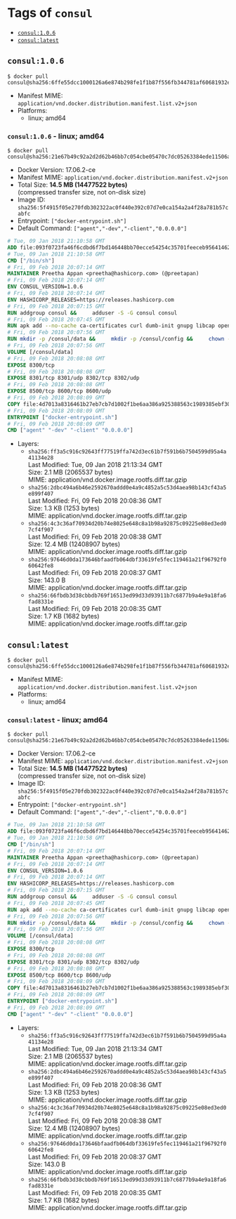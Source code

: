 <!-- THIS FILE IS GENERATED VIA './update-remote.sh' -->

# Tags of `consul`

-	[`consul:1.0.6`](#consul106)
-	[`consul:latest`](#consullatest)

## `consul:1.0.6`

```console
$ docker pull consul@sha256:6ffe55dcc1000126a6e874b298fe1f1b87f556fb344781af60681932e408ec6a
```

-	Manifest MIME: `application/vnd.docker.distribution.manifest.list.v2+json`
-	Platforms:
	-	linux; amd64

### `consul:1.0.6` - linux; amd64

```console
$ docker pull consul@sha256:21e67b49c92a2d2d62b46bb7c054cbe05470c7dc05263384ede11506a39914f2
```

-	Docker Version: 17.06.2-ce
-	Manifest MIME: `application/vnd.docker.distribution.manifest.v2+json`
-	Total Size: **14.5 MB (14477522 bytes)**  
	(compressed transfer size, not on-disk size)
-	Image ID: `sha256:5f4915f05e270fdb302322ac0f440e392c07d7e0ca154a2a4f28a781b57cabfc`
-	Entrypoint: `["docker-entrypoint.sh"]`
-	Default Command: `["agent","-dev","-client","0.0.0.0"]`

```dockerfile
# Tue, 09 Jan 2018 21:10:58 GMT
ADD file:093f0723fa46f6cdbd6f7bd146448bb70ecce54254c35701feeceb956414622f in / 
# Tue, 09 Jan 2018 21:10:58 GMT
CMD ["/bin/sh"]
# Fri, 09 Feb 2018 20:07:14 GMT
MAINTAINER Preetha Appan <preetha@hashicorp.com> (@preetapan)
# Fri, 09 Feb 2018 20:07:14 GMT
ENV CONSUL_VERSION=1.0.6
# Fri, 09 Feb 2018 20:07:14 GMT
ENV HASHICORP_RELEASES=https://releases.hashicorp.com
# Fri, 09 Feb 2018 20:07:15 GMT
RUN addgroup consul &&     adduser -S -G consul consul
# Fri, 09 Feb 2018 20:07:45 GMT
RUN apk add --no-cache ca-certificates curl dumb-init gnupg libcap openssl su-exec &&     gpg --keyserver pgp.mit.edu --recv-keys 91A6E7F85D05C65630BEF18951852D87348FFC4C &&     mkdir -p /tmp/build &&     cd /tmp/build &&     wget ${HASHICORP_RELEASES}/consul/${CONSUL_VERSION}/consul_${CONSUL_VERSION}_linux_amd64.zip &&     wget ${HASHICORP_RELEASES}/consul/${CONSUL_VERSION}/consul_${CONSUL_VERSION}_SHA256SUMS &&     wget ${HASHICORP_RELEASES}/consul/${CONSUL_VERSION}/consul_${CONSUL_VERSION}_SHA256SUMS.sig &&     gpg --batch --verify consul_${CONSUL_VERSION}_SHA256SUMS.sig consul_${CONSUL_VERSION}_SHA256SUMS &&     grep consul_${CONSUL_VERSION}_linux_amd64.zip consul_${CONSUL_VERSION}_SHA256SUMS | sha256sum -c &&     unzip -d /bin consul_${CONSUL_VERSION}_linux_amd64.zip &&     cd /tmp &&     rm -rf /tmp/build &&     apk del gnupg openssl &&     rm -rf /root/.gnupg
# Fri, 09 Feb 2018 20:07:56 GMT
RUN mkdir -p /consul/data &&     mkdir -p /consul/config &&     chown -R consul:consul /consul
# Fri, 09 Feb 2018 20:07:56 GMT
VOLUME [/consul/data]
# Fri, 09 Feb 2018 20:08:08 GMT
EXPOSE 8300/tcp
# Fri, 09 Feb 2018 20:08:08 GMT
EXPOSE 8301/tcp 8301/udp 8302/tcp 8302/udp
# Fri, 09 Feb 2018 20:08:08 GMT
EXPOSE 8500/tcp 8600/tcp 8600/udp
# Fri, 09 Feb 2018 20:08:09 GMT
COPY file:4d7013a8316461b27eb7cb7d1002f1be6aa386a925388563c1989385ebf30c2c in /usr/local/bin/docker-entrypoint.sh 
# Fri, 09 Feb 2018 20:08:09 GMT
ENTRYPOINT ["docker-entrypoint.sh"]
# Fri, 09 Feb 2018 20:08:09 GMT
CMD ["agent" "-dev" "-client" "0.0.0.0"]
```

-	Layers:
	-	`sha256:ff3a5c916c92643ff77519ffa742d3ec61b7f591b6b7504599d95a4a41134e28`  
		Last Modified: Tue, 09 Jan 2018 21:13:34 GMT  
		Size: 2.1 MB (2065537 bytes)  
		MIME: application/vnd.docker.image.rootfs.diff.tar.gzip
	-	`sha256:2dbc494a6b46e2592670addd0e4a9c4852a5c53d4aea98b143cf43a5e899f407`  
		Last Modified: Fri, 09 Feb 2018 20:08:36 GMT  
		Size: 1.3 KB (1253 bytes)  
		MIME: application/vnd.docker.image.rootfs.diff.tar.gzip
	-	`sha256:4c3c36af70934d20b74e8025e648c8a1b98a92875c09225e08ed3ed07cf4f907`  
		Last Modified: Fri, 09 Feb 2018 20:08:38 GMT  
		Size: 12.4 MB (12408907 bytes)  
		MIME: application/vnd.docker.image.rootfs.diff.tar.gzip
	-	`sha256:97646d0da173646bfaadfb064dbf33619fe5fec119461a21f96792f060642fe8`  
		Last Modified: Fri, 09 Feb 2018 20:08:37 GMT  
		Size: 143.0 B  
		MIME: application/vnd.docker.image.rootfs.diff.tar.gzip
	-	`sha256:66fbdb3d38cbbdb769f16513ed99d33d93911b7c6877b9a4e9a18fa6fad8331e`  
		Last Modified: Fri, 09 Feb 2018 20:08:35 GMT  
		Size: 1.7 KB (1682 bytes)  
		MIME: application/vnd.docker.image.rootfs.diff.tar.gzip

## `consul:latest`

```console
$ docker pull consul@sha256:6ffe55dcc1000126a6e874b298fe1f1b87f556fb344781af60681932e408ec6a
```

-	Manifest MIME: `application/vnd.docker.distribution.manifest.list.v2+json`
-	Platforms:
	-	linux; amd64

### `consul:latest` - linux; amd64

```console
$ docker pull consul@sha256:21e67b49c92a2d2d62b46bb7c054cbe05470c7dc05263384ede11506a39914f2
```

-	Docker Version: 17.06.2-ce
-	Manifest MIME: `application/vnd.docker.distribution.manifest.v2+json`
-	Total Size: **14.5 MB (14477522 bytes)**  
	(compressed transfer size, not on-disk size)
-	Image ID: `sha256:5f4915f05e270fdb302322ac0f440e392c07d7e0ca154a2a4f28a781b57cabfc`
-	Entrypoint: `["docker-entrypoint.sh"]`
-	Default Command: `["agent","-dev","-client","0.0.0.0"]`

```dockerfile
# Tue, 09 Jan 2018 21:10:58 GMT
ADD file:093f0723fa46f6cdbd6f7bd146448bb70ecce54254c35701feeceb956414622f in / 
# Tue, 09 Jan 2018 21:10:58 GMT
CMD ["/bin/sh"]
# Fri, 09 Feb 2018 20:07:14 GMT
MAINTAINER Preetha Appan <preetha@hashicorp.com> (@preetapan)
# Fri, 09 Feb 2018 20:07:14 GMT
ENV CONSUL_VERSION=1.0.6
# Fri, 09 Feb 2018 20:07:14 GMT
ENV HASHICORP_RELEASES=https://releases.hashicorp.com
# Fri, 09 Feb 2018 20:07:15 GMT
RUN addgroup consul &&     adduser -S -G consul consul
# Fri, 09 Feb 2018 20:07:45 GMT
RUN apk add --no-cache ca-certificates curl dumb-init gnupg libcap openssl su-exec &&     gpg --keyserver pgp.mit.edu --recv-keys 91A6E7F85D05C65630BEF18951852D87348FFC4C &&     mkdir -p /tmp/build &&     cd /tmp/build &&     wget ${HASHICORP_RELEASES}/consul/${CONSUL_VERSION}/consul_${CONSUL_VERSION}_linux_amd64.zip &&     wget ${HASHICORP_RELEASES}/consul/${CONSUL_VERSION}/consul_${CONSUL_VERSION}_SHA256SUMS &&     wget ${HASHICORP_RELEASES}/consul/${CONSUL_VERSION}/consul_${CONSUL_VERSION}_SHA256SUMS.sig &&     gpg --batch --verify consul_${CONSUL_VERSION}_SHA256SUMS.sig consul_${CONSUL_VERSION}_SHA256SUMS &&     grep consul_${CONSUL_VERSION}_linux_amd64.zip consul_${CONSUL_VERSION}_SHA256SUMS | sha256sum -c &&     unzip -d /bin consul_${CONSUL_VERSION}_linux_amd64.zip &&     cd /tmp &&     rm -rf /tmp/build &&     apk del gnupg openssl &&     rm -rf /root/.gnupg
# Fri, 09 Feb 2018 20:07:56 GMT
RUN mkdir -p /consul/data &&     mkdir -p /consul/config &&     chown -R consul:consul /consul
# Fri, 09 Feb 2018 20:07:56 GMT
VOLUME [/consul/data]
# Fri, 09 Feb 2018 20:08:08 GMT
EXPOSE 8300/tcp
# Fri, 09 Feb 2018 20:08:08 GMT
EXPOSE 8301/tcp 8301/udp 8302/tcp 8302/udp
# Fri, 09 Feb 2018 20:08:08 GMT
EXPOSE 8500/tcp 8600/tcp 8600/udp
# Fri, 09 Feb 2018 20:08:09 GMT
COPY file:4d7013a8316461b27eb7cb7d1002f1be6aa386a925388563c1989385ebf30c2c in /usr/local/bin/docker-entrypoint.sh 
# Fri, 09 Feb 2018 20:08:09 GMT
ENTRYPOINT ["docker-entrypoint.sh"]
# Fri, 09 Feb 2018 20:08:09 GMT
CMD ["agent" "-dev" "-client" "0.0.0.0"]
```

-	Layers:
	-	`sha256:ff3a5c916c92643ff77519ffa742d3ec61b7f591b6b7504599d95a4a41134e28`  
		Last Modified: Tue, 09 Jan 2018 21:13:34 GMT  
		Size: 2.1 MB (2065537 bytes)  
		MIME: application/vnd.docker.image.rootfs.diff.tar.gzip
	-	`sha256:2dbc494a6b46e2592670addd0e4a9c4852a5c53d4aea98b143cf43a5e899f407`  
		Last Modified: Fri, 09 Feb 2018 20:08:36 GMT  
		Size: 1.3 KB (1253 bytes)  
		MIME: application/vnd.docker.image.rootfs.diff.tar.gzip
	-	`sha256:4c3c36af70934d20b74e8025e648c8a1b98a92875c09225e08ed3ed07cf4f907`  
		Last Modified: Fri, 09 Feb 2018 20:08:38 GMT  
		Size: 12.4 MB (12408907 bytes)  
		MIME: application/vnd.docker.image.rootfs.diff.tar.gzip
	-	`sha256:97646d0da173646bfaadfb064dbf33619fe5fec119461a21f96792f060642fe8`  
		Last Modified: Fri, 09 Feb 2018 20:08:37 GMT  
		Size: 143.0 B  
		MIME: application/vnd.docker.image.rootfs.diff.tar.gzip
	-	`sha256:66fbdb3d38cbbdb769f16513ed99d33d93911b7c6877b9a4e9a18fa6fad8331e`  
		Last Modified: Fri, 09 Feb 2018 20:08:35 GMT  
		Size: 1.7 KB (1682 bytes)  
		MIME: application/vnd.docker.image.rootfs.diff.tar.gzip
